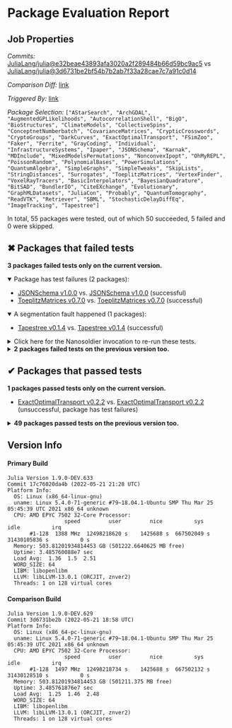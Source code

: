 # Package Evaluation Report

## Job Properties

*Commits:* [JuliaLang/julia@e32beae43893afa3020a2f289484b66d59bc9ac5](https://github.com/JuliaLang/julia/commit/e32beae43893afa3020a2f289484b66d59bc9ac5) vs [JuliaLang/julia@3d6731be2bf54b7b2ab7f33a28cae7c7a91c0d14](https://github.com/JuliaLang/julia/commit/3d6731be2bf54b7b2ab7f33a28cae7c7a91c0d14)

*Comparison Diff:* [link](https://github.com/JuliaLang/julia/compare/3d6731be2bf54b7b2ab7f33a28cae7c7a91c0d14..e32beae43893afa3020a2f289484b66d59bc9ac5)

*Triggered By:* [link](https://github.com/JuliaLang/julia/pull/45404#issuecomment-1133767710)

*Package Selection:* `["AStarSearch", "ArchGDAL", "AugmentedGPLikelihoods", "AutocorrelationShell", "BigO", "BioStructures", "ClimateModels", "CollectiveSpins", "ConceptnetNumberbatch", "CovarianceMatrices", "CrypticCrosswords", "CryptoGroups", "DarkCurves", "ExactOptimalTransport", "FSimZoo", "Faker", "Ferrite", "GrayCoding", "Individual", "InfrastructureSystems", "Ipaper", "JSONSchema", "Karnak", "MDInclude", "MixedModelsPermutations", "NonconvexIpopt", "OhMyREPL", "PoissonRandom", "PolynomialBases", "PowerSimulations", "QuantumAlgebra", "SimpleGraphs", "SimpleTweaks", "SkipLists", "StringDistances", "Surrogates", "ToeplitzMatrices", "VertexFinder", "VoxelRayTracers", "BasicInterpolators", "BayesianQuadrature", "BitSAD", "BundlerIO", "CiteEXchange", "Evolutionary", "GraphMLDatasets", "JuliaCon", "Probably", "QuantumTomography", "ReadVTK", "Retriever", "SBML", "StochasticDelayDiffEq", "ImageTracking", "Tapestree"]`

In total, 55 packages were tested, out of which 50 succeeded, 5 failed and 0 were skipped.


## ✖ Packages that failed tests

**3 packages failed tests only on the current version.**

<details open><summary>Package has test failures (2 packages):</summary>
<p>


- [JSONSchema v1.0.0](https://s3.amazonaws.com/julialang-reports/nanosoldier/pkgeval/by_hash/e32beae_vs_3d6731b/JSONSchema.primary.log) vs. [JSONSchema v1.0.0](https://s3.amazonaws.com/julialang-reports/nanosoldier/pkgeval/by_hash/e32beae_vs_3d6731b/JSONSchema.against.log) (successful)
- [ToeplitzMatrices v0.7.0](https://s3.amazonaws.com/julialang-reports/nanosoldier/pkgeval/by_hash/e32beae_vs_3d6731b/ToeplitzMatrices.primary.log) vs. [ToeplitzMatrices v0.7.0](https://s3.amazonaws.com/julialang-reports/nanosoldier/pkgeval/by_hash/e32beae_vs_3d6731b/ToeplitzMatrices.against.log) (successful)

</p>
</details>

<details open><summary>A segmentation fault happened (1 packages):</summary>
<p>


- [Tapestree v0.1.4](https://s3.amazonaws.com/julialang-reports/nanosoldier/pkgeval/by_hash/e32beae_vs_3d6731b/Tapestree.primary.log) vs. [Tapestree v0.1.4](https://s3.amazonaws.com/julialang-reports/nanosoldier/pkgeval/by_hash/e32beae_vs_3d6731b/Tapestree.against.log) (successful)

</p>
</details>

<details><summary>Click here for the Nanosoldier invocation to re-run these tests.</summary>
<p>

```
@nanosoldier `runtests(["JSONSchema", "Tapestree", "ToeplitzMatrices"], vs = ":master")`
```

</p>
</details>


<details><summary><strong>2 packages failed tests on the previous version too.</strong></summary>
<p>

<details open><summary>Package has test failures (2 packages):</summary>
<p>


- [Probably v0.1.0](https://s3.amazonaws.com/julialang-reports/nanosoldier/pkgeval/by_hash/e32beae_vs_3d6731b/Probably.primary.log)
- [QuantumTomography v0.1.3](https://s3.amazonaws.com/julialang-reports/nanosoldier/pkgeval/by_hash/e32beae_vs_3d6731b/QuantumTomography.primary.log)

</p>
</details>

</p>
</details>


## ✔ Packages that passed tests

**1 packages passed tests only on the current version.**

- [ExactOptimalTransport v0.2.2](https://s3.amazonaws.com/julialang-reports/nanosoldier/pkgeval/by_hash/e32beae_vs_3d6731b/ExactOptimalTransport.primary.log) vs. [ExactOptimalTransport v0.2.2](https://s3.amazonaws.com/julialang-reports/nanosoldier/pkgeval/by_hash/e32beae_vs_3d6731b/ExactOptimalTransport.against.log) (unsuccessful, package has test failures)

<details><summary><strong>49 packages passed tests on the previous version too.</strong></summary>
<p>

- [AStarSearch v0.5.3](https://s3.amazonaws.com/julialang-reports/nanosoldier/pkgeval/by_hash/e32beae_vs_3d6731b/AStarSearch.primary.log)
- [ArchGDAL v0.8.5](https://s3.amazonaws.com/julialang-reports/nanosoldier/pkgeval/by_hash/e32beae_vs_3d6731b/ArchGDAL.primary.log)
- [AugmentedGPLikelihoods v0.4.13](https://s3.amazonaws.com/julialang-reports/nanosoldier/pkgeval/by_hash/e32beae_vs_3d6731b/AugmentedGPLikelihoods.primary.log)
- [AutocorrelationShell v0.1.1](https://s3.amazonaws.com/julialang-reports/nanosoldier/pkgeval/by_hash/e32beae_vs_3d6731b/AutocorrelationShell.primary.log)
- [BasicInterpolators v0.6.5](https://s3.amazonaws.com/julialang-reports/nanosoldier/pkgeval/by_hash/e32beae_vs_3d6731b/BasicInterpolators.primary.log)
- [BayesianQuadrature v0.2.2](https://s3.amazonaws.com/julialang-reports/nanosoldier/pkgeval/by_hash/e32beae_vs_3d6731b/BayesianQuadrature.primary.log)
- [BigO v0.1.1](https://s3.amazonaws.com/julialang-reports/nanosoldier/pkgeval/by_hash/e32beae_vs_3d6731b/BigO.primary.log)
- [BioStructures v1.2.1](https://s3.amazonaws.com/julialang-reports/nanosoldier/pkgeval/by_hash/e32beae_vs_3d6731b/BioStructures.primary.log)
- [BitSAD v0.1.2](https://s3.amazonaws.com/julialang-reports/nanosoldier/pkgeval/by_hash/e32beae_vs_3d6731b/BitSAD.primary.log)
- [BundlerIO v0.1.3](https://s3.amazonaws.com/julialang-reports/nanosoldier/pkgeval/by_hash/e32beae_vs_3d6731b/BundlerIO.primary.log)
- [CiteEXchange v0.10.0](https://s3.amazonaws.com/julialang-reports/nanosoldier/pkgeval/by_hash/e32beae_vs_3d6731b/CiteEXchange.primary.log)
- [ClimateModels v0.2.3](https://s3.amazonaws.com/julialang-reports/nanosoldier/pkgeval/by_hash/e32beae_vs_3d6731b/ClimateModels.primary.log)
- [CollectiveSpins v0.1.4](https://s3.amazonaws.com/julialang-reports/nanosoldier/pkgeval/by_hash/e32beae_vs_3d6731b/CollectiveSpins.primary.log)
- [ConceptnetNumberbatch v0.1.6](https://s3.amazonaws.com/julialang-reports/nanosoldier/pkgeval/by_hash/e32beae_vs_3d6731b/ConceptnetNumberbatch.primary.log)
- [CovarianceMatrices v0.10.4](https://s3.amazonaws.com/julialang-reports/nanosoldier/pkgeval/by_hash/e32beae_vs_3d6731b/CovarianceMatrices.primary.log)
- [CrypticCrosswords v0.1.2](https://s3.amazonaws.com/julialang-reports/nanosoldier/pkgeval/by_hash/e32beae_vs_3d6731b/CrypticCrosswords.primary.log)
- [CryptoGroups v0.2.2](https://s3.amazonaws.com/julialang-reports/nanosoldier/pkgeval/by_hash/e32beae_vs_3d6731b/CryptoGroups.primary.log)
- [DarkCurves v0.2.0](https://s3.amazonaws.com/julialang-reports/nanosoldier/pkgeval/by_hash/e32beae_vs_3d6731b/DarkCurves.primary.log)
- [Evolutionary v0.11.1](https://s3.amazonaws.com/julialang-reports/nanosoldier/pkgeval/by_hash/e32beae_vs_3d6731b/Evolutionary.primary.log)
- [FSimZoo v0.3.7](https://s3.amazonaws.com/julialang-reports/nanosoldier/pkgeval/by_hash/e32beae_vs_3d6731b/FSimZoo.primary.log)
- [Faker v0.3.5](https://s3.amazonaws.com/julialang-reports/nanosoldier/pkgeval/by_hash/e32beae_vs_3d6731b/Faker.primary.log)
- [Ferrite v0.3.4](https://s3.amazonaws.com/julialang-reports/nanosoldier/pkgeval/by_hash/e32beae_vs_3d6731b/Ferrite.primary.log)
- [GraphMLDatasets v0.1.7](https://s3.amazonaws.com/julialang-reports/nanosoldier/pkgeval/by_hash/e32beae_vs_3d6731b/GraphMLDatasets.primary.log)
- [GrayCoding v0.1.5](https://s3.amazonaws.com/julialang-reports/nanosoldier/pkgeval/by_hash/e32beae_vs_3d6731b/GrayCoding.primary.log)
- [ImageTracking v0.2.0](https://s3.amazonaws.com/julialang-reports/nanosoldier/pkgeval/by_hash/e32beae_vs_3d6731b/ImageTracking.primary.log)
- [Individual v0.1.0](https://s3.amazonaws.com/julialang-reports/nanosoldier/pkgeval/by_hash/e32beae_vs_3d6731b/Individual.primary.log)
- [InfrastructureSystems v1.17.4](https://s3.amazonaws.com/julialang-reports/nanosoldier/pkgeval/by_hash/e32beae_vs_3d6731b/InfrastructureSystems.primary.log)
- [Ipaper v0.1.3](https://s3.amazonaws.com/julialang-reports/nanosoldier/pkgeval/by_hash/e32beae_vs_3d6731b/Ipaper.primary.log)
- [JuliaCon v2021.3.2](https://s3.amazonaws.com/julialang-reports/nanosoldier/pkgeval/by_hash/e32beae_vs_3d6731b/JuliaCon.primary.log)
- [Karnak v0.2.0](https://s3.amazonaws.com/julialang-reports/nanosoldier/pkgeval/by_hash/e32beae_vs_3d6731b/Karnak.primary.log)
- [MDInclude v0.1.0](https://s3.amazonaws.com/julialang-reports/nanosoldier/pkgeval/by_hash/e32beae_vs_3d6731b/MDInclude.primary.log)
- [MixedModelsPermutations v0.1.4](https://s3.amazonaws.com/julialang-reports/nanosoldier/pkgeval/by_hash/e32beae_vs_3d6731b/MixedModelsPermutations.primary.log)
- [NonconvexIpopt v0.1.4](https://s3.amazonaws.com/julialang-reports/nanosoldier/pkgeval/by_hash/e32beae_vs_3d6731b/NonconvexIpopt.primary.log)
- [OhMyREPL v0.5.12](https://s3.amazonaws.com/julialang-reports/nanosoldier/pkgeval/by_hash/e32beae_vs_3d6731b/OhMyREPL.primary.log)
- [PoissonRandom v0.4.0](https://s3.amazonaws.com/julialang-reports/nanosoldier/pkgeval/by_hash/e32beae_vs_3d6731b/PoissonRandom.primary.log)
- [PolynomialBases v0.4.12](https://s3.amazonaws.com/julialang-reports/nanosoldier/pkgeval/by_hash/e32beae_vs_3d6731b/PolynomialBases.primary.log)
- [PowerSimulations v0.15.4](https://s3.amazonaws.com/julialang-reports/nanosoldier/pkgeval/by_hash/e32beae_vs_3d6731b/PowerSimulations.primary.log)
- [QuantumAlgebra v1.1.0](https://s3.amazonaws.com/julialang-reports/nanosoldier/pkgeval/by_hash/e32beae_vs_3d6731b/QuantumAlgebra.primary.log)
- [ReadVTK v0.1.1](https://s3.amazonaws.com/julialang-reports/nanosoldier/pkgeval/by_hash/e32beae_vs_3d6731b/ReadVTK.primary.log)
- [Retriever v2.0.0](https://s3.amazonaws.com/julialang-reports/nanosoldier/pkgeval/by_hash/e32beae_vs_3d6731b/Retriever.primary.log)
- [SBML v0.10.1](https://s3.amazonaws.com/julialang-reports/nanosoldier/pkgeval/by_hash/e32beae_vs_3d6731b/SBML.primary.log)
- [SimpleGraphs v0.7.18](https://s3.amazonaws.com/julialang-reports/nanosoldier/pkgeval/by_hash/e32beae_vs_3d6731b/SimpleGraphs.primary.log)
- [SimpleTweaks v0.4.1](https://s3.amazonaws.com/julialang-reports/nanosoldier/pkgeval/by_hash/e32beae_vs_3d6731b/SimpleTweaks.primary.log)
- [SkipLists v1.1.0](https://s3.amazonaws.com/julialang-reports/nanosoldier/pkgeval/by_hash/e32beae_vs_3d6731b/SkipLists.primary.log)
- [StochasticDelayDiffEq v1.2.2](https://s3.amazonaws.com/julialang-reports/nanosoldier/pkgeval/by_hash/e32beae_vs_3d6731b/StochasticDelayDiffEq.primary.log)
- [StringDistances v0.11.2](https://s3.amazonaws.com/julialang-reports/nanosoldier/pkgeval/by_hash/e32beae_vs_3d6731b/StringDistances.primary.log)
- [Surrogates v6.0.0](https://s3.amazonaws.com/julialang-reports/nanosoldier/pkgeval/by_hash/e32beae_vs_3d6731b/Surrogates.primary.log)
- [VertexFinder v0.1.0](https://s3.amazonaws.com/julialang-reports/nanosoldier/pkgeval/by_hash/e32beae_vs_3d6731b/VertexFinder.primary.log)
- [VoxelRayTracers v0.1.5](https://s3.amazonaws.com/julialang-reports/nanosoldier/pkgeval/by_hash/e32beae_vs_3d6731b/VoxelRayTracers.primary.log)

</p>
</details>


## Version Info

#### Primary Build

```
Julia Version 1.9.0-DEV.633
Commit 17c76020da4b (2022-05-21 21:28 UTC)
Platform Info:
  OS: Linux (x86_64-linux-gnu)
  uname: Linux 5.4.0-71-generic #79~18.04.1-Ubuntu SMP Thu Mar 25 05:45:39 UTC 2021 x86_64 unknown
  CPU: AMD EPYC 7502 32-Core Processor: 
                  speed         user         nice          sys         idle          irq
       #1-128  1388 MHz  12498218620 s    1425688 s  667502049 s  31430105836 s          0 s
  Memory: 503.81201934814453 GB (501222.6640625 MB free)
  Uptime: 3.485760088e7 sec
  Load Avg:  1.36  1.5  2.51
  WORD_SIZE: 64
  LIBM: libopenlibm
  LLVM: libLLVM-13.0.1 (ORCJIT, znver2)
  Threads: 1 on 128 virtual cores

```

#### Comparison Build

```
Julia Version 1.9.0-DEV.629
Commit 3d6731be2b (2022-05-21 18:58 UTC)
Platform Info:
  OS: Linux (x86_64-pc-linux-gnu)
  uname: Linux 5.4.0-71-generic #79~18.04.1-Ubuntu SMP Thu Mar 25 05:45:39 UTC 2021 x86_64 unknown
  CPU: AMD EPYC 7502 32-Core Processor: 
                  speed         user         nice          sys         idle          irq
       #1-128  1497 MHz  12498218734 s    1425688 s  667502132 s  31430128510 s          0 s
  Memory: 503.81201934814453 GB (501211.375 MB free)
  Uptime: 3.485761876e7 sec
  Load Avg:  1.25  1.46  2.48
  WORD_SIZE: 64
  LIBM: libopenlibm
  LLVM: libLLVM-13.0.1 (ORCJIT, znver2)
  Threads: 1 on 128 virtual cores

```
<!-- Generated on 2022-05-22T00:36:18.882 -->

